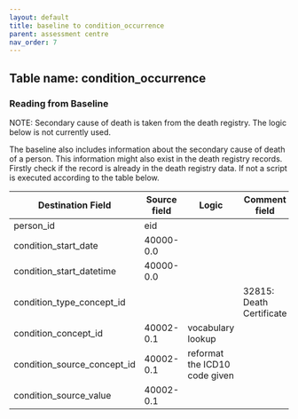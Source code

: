 ```yaml
---
layout: default
title: baseline to condition_occurrence
parent: assessment centre
nav_order: 7
---
```


## Table name: condition_occurrence

### Reading from Baseline

NOTE: Secondary cause of death is taken from the death registry. The logic below is not currently used.

The baseline also includes information about the secondary cause of death of a person.
This information might also exist in the death registry records. 
Firstly check if the record is already in the death registry data. 
If not a script is executed according to the table below. 

| Destination Field | Source field | Logic | Comment field |
| --- | --- | --- | --- |
| person_id | eid |  |  |
| condition_start_date | 40000-0.0 |  |  |
| condition_start_datetime | 40000-0.0 |  |  |
| condition_type_concept_id |  |  | 32815: Death Certificate |
| condition_concept_id | 40002-0.1 | vocabulary lookup |  |
| condition_source_concept_id | 40002-0.1 | reformat the ICD10 code given |  |
| condition_source_value | 40002-0.1 |  |